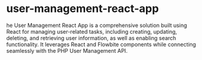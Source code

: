 # user-management-react-app
he User Management React App is a comprehensive solution built using React for managing user-related tasks, including creating, updating, deleting, and retrieving user information, as well as enabling search functionality. It leverages React and Flowbite components while connecting seamlessly with the PHP User Management API.
